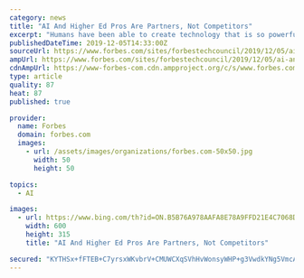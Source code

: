 ```yaml
---
category: news
title: "AI And Higher Ed Pros Are Partners, Not Competitors"
excerpt: "Humans have been able to create technology that is so powerful that it can express humanlike processing abilities. This technology, appropriately named artificial intelligence (AI) works to process information as humans do. At face value, it seems as though the gap between humans and technology is closing. Humans are now face to face with the ..."
publishedDateTime: 2019-12-05T14:33:00Z
sourceUrl: https://www.forbes.com/sites/forbestechcouncil/2019/12/05/ai-and-higher-ed-pros-are-partners-not-competitors/
ampUrl: https://www.forbes.com/sites/forbestechcouncil/2019/12/05/ai-and-higher-ed-pros-are-partners-not-competitors/amp/
cdnAmpUrl: https://www-forbes-com.cdn.ampproject.org/c/s/www.forbes.com/sites/forbestechcouncil/2019/12/05/ai-and-higher-ed-pros-are-partners-not-competitors/amp/
type: article
quality: 87
heat: 87
published: true

provider:
  name: Forbes
  domain: forbes.com
  images:
    - url: /assets/images/organizations/forbes.com-50x50.jpg
      width: 50
      height: 50

topics:
  - AI

images:
  - url: https://www.bing.com/th?id=ON.B5B76A978AAFA8E78A9FFD21E4C7068D
    width: 600
    height: 315
    title: "AI And Higher Ed Pros Are Partners, Not Competitors"

secured: "KYTHSx+fFTEB+C7yrsxWKvbrV+CMUWCXqSVhHvWonsyWHP+g3VwdkYNg5VmcA6eOBrwfJsM6qe5Pv65upokTkxg0spb+j894oon/l/jTidhOQGnWOC8GtXvUGMqMQHJcZfnb2Tp9kuCJqmWQhWoYYowsmoLYYy9kous1vh0/kVxayVTNsIAfOcfQjjVbRGbe/ebr+LNyKFFPfmYUCweOr7Dtq/UyCNShqt86aHBK88cCA9JtU0WrQL2dkPDSrUipTsfpOsLcZ0socUz+mKkwQw==;3IlQHK9gZk2rfO+XQZ8bXg=="
---
```


